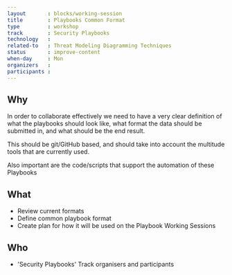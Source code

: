 ```yaml
---
layout       : blocks/working-session
title        : Playbooks Common Format
type         : workshop
track        : Security Playbooks
technology   :
related-to   : Threat Modeling Diagramming Techniques
status       : improve-content
when-day     : Mon
organizers   :
participants :
---
```


## Why

In order to collaborate effectively we need to have a very clear definition of what the playbooks should look like,
 what format the data should be submitted in, and  what should be the end result.

This should be git/GitHub based, and should take into account the multitude tools that are currently used.

Also important are the code/scripts that support the automation of these Playbooks

## What

 - Review current formats
 - Define common playbook format
 - Create plan for how it will be used on the Playbook Working Sessions

## Who

 - 'Security Playbooks' Track organisers and participants